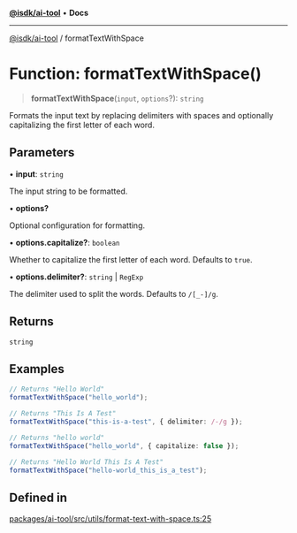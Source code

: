 [**@isdk/ai-tool**](../README.md) • **Docs**

***

[@isdk/ai-tool](../globals.md) / formatTextWithSpace

# Function: formatTextWithSpace()

> **formatTextWithSpace**(`input`, `options`?): `string`

Formats the input text by replacing delimiters with spaces and optionally capitalizing the first letter of each word.

## Parameters

• **input**: `string`

The input string to be formatted.

• **options?**

Optional configuration for formatting.

• **options.capitalize?**: `boolean`

Whether to capitalize the first letter of each word. Defaults to `true`.

• **options.delimiter?**: `string` \| `RegExp`

The delimiter used to split the words. Defaults to `/[_-]/g`.

## Returns

`string`

## Examples

```ts
// Returns "Hello World"
formatTextWithSpace("hello_world");
```

```ts
// Returns "This Is A Test"
formatTextWithSpace("this-is-a-test", { delimiter: /-/g });
```

```ts
// Returns "hello world"
formatTextWithSpace("hello_world", { capitalize: false });
```

```ts
// Returns "Hello World This Is A Test"
formatTextWithSpace("hello-world_this_is_a_test");
```

## Defined in

[packages/ai-tool/src/utils/format-text-with-space.ts:25](https://github.com/isdk/ai-tool.js/blob/e324043799402aa2caa41711a9168487ab85c166/src/utils/format-text-with-space.ts#L25)
